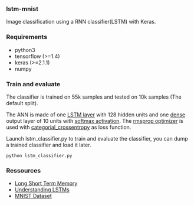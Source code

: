 ### lstm-mnist
Image classification using a RNN classifier(LSTM) with Keras.

### Requirements
   - python3
   - tensorflow (>=1.4)
   - keras (>=2.1.1)
   - numpy

### Train and evaluate
The classifier is trained on 55k samples and tested on 10k samples (The default split).

The ANN is made of one [LSTM layer](https://keras.io/layers/recurrent/#lstm) with 128 hidden units and one [dense](https://keras.io/layers/core/#dense) output layer of 10 units with [softmax activation](https://keras.io/activations/#softmax).
The [rmsprop optimizer](https://keras.io/optimizers/#rmsprop) is used with [categorial_crossentropy](https://keras.io/losses/#categorical_crossentropy) as loss function.

Launch lstm_classifier.py to train and evaluate the classifier, you can dump a trained classifier and load it later.

`python lstm_classifier.py`

### Ressources
  - [Long Short Term Memory](http://deeplearning.cs.cmu.edu/pdfs/Hochreiter97_lstm.pdf)
  - [Understanding LSTMs](http://colah.github.io/posts/2015-08-Understanding-LSTMs/)
  - [MNIST Dataset](http://yann.lecun.com/exdb/mnist/)
